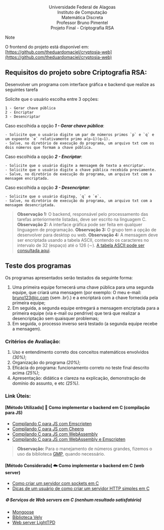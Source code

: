 <p align="center">
    Universidade Federal de Alagoas </br>
    Instituto de Computação </br>
    Matemática Discreta </br>
    Professor Bruno Pimentel </br>
    Projeto Final - Criptografia RSA </br>
</p>

> [!NOTE]
> O frontend do projeto está disponível em: [https://github.com/theduardomaciel/cryptosia-web](https://github.com/theduardomaciel/cryptosia-web)

## Requisitos do projeto sobre Criptografia RSA: 
Desenvolver um programa com interface gráfica e backend que realize as seguintes tarefa

Solicite que o usuário escolha entre 3 opções: 

    1 - Gerar chave pública
    2 - Encriptar
    3 - Desencriptar

Caso escolhida a opção ***1 - Gerar chave pública***:

    - Solicite que o usuário digite um par de números primos `p` e `q` e um expoente `e` relativamente primo a(p−1)(q−1).
    - Salve, no diretório de execução do programa, um arquivo txt com os dois números que formam a chave pública.

Caso escolhida a opção ***2 - Encriptar***:

    - Solicite que o usuário digite a mensagem de texto a encriptar.
    - Solicite que o usuário digite a chave pública recebida previamente.
    - Salve, no diretório de execução do programa, um arquivo txt com a mensagem encriptada.

Caso escolhida a opção ***3 - Desencriptar***:

    - Solicite que o usuário digitep, `q` e `e`.
    - Salve, no diretório de execução do programa, um arquivo txt com a mensagem desencriptada.

> **Observação 1:** O backend, responsável pelo processamento das tarefas anteriormente listadas, deve ser escrito na linguagem C.
> **Observação 2:** A interface gráfica pode ser feita em qualquer linguagem de programação.
> **Observação 3:** O grupo tem a opção de desenvolver para desktop ou web.
> **Observação 4:** A mensagem deve ser encriptada usando a tabela ASCII, contendo os caracteres no intervalo de 32 (espaço) até o 126 (∼). [A tabela ASCII pode ser consultada aqui](https://www.ime.usp.br/~pf/algoritmos/apend/ascii.html).

## Teste dos programas

Os programas apresentados serão testados da seguinte forma:
1. Uma primeira equipe fornecerá uma chave pública para uma segunda equipe, que criará uma mensagem (por exemplo: O meu e-mail: bruno123@ic.com {sem .br}.) e a encriptará com a chave fornecida pela primeira equipe;
2. Em seguida, a segunda equipe entregará a mensagem encriptada para a primeira equipe (via e-mail ou pendrive) que terá que realizar a desencriptação sem quaisquer problemas;
3. Em seguida, o processo inverso será testado (a segunda equipe recebe a mensagem).

### Critérios de Avaliação:

1. Uso e entendimento correto dos conceitos matemáticos envolvidos _(30%)_;
2. Organização do programa _(20%)_;
3. Eficácia do programa: funcionamento correto no teste final descrito acima _(25%)_;
4. Apresentação: didática e clareza na explicação, demonstração de domínio do assunto, e etc _(25%)_.

### Link Úteis:

#### [Método Utilizado] 💽 Como implementar o backend em C (compilação para JS)
-   [Compilando C para JS com Emscripten](https://emscripten.org/docs/getting_started/downloads.html)
-   [Compilando C para JS com Cheerp](https://leaningtech.com/cheerp/)
-   [Compilando C para JS com WebAssembly](https://webassembly.org/getting-started/developers-guide/)
-   [Compilando C para JS com WebAssembly e Emscripten](https://developer.mozilla.org/en-US/docs/WebAssembly/C_to_wasm)

> **Observação:** Para o manejamento de números grandes, fizemos o uso da biblioteca [GMP](https://gmplib.org/), quando necessário.

#### [Método Considerado] ☁️ Como implementar o backend em C (web server)
-   [Como criar um servidor com sockets em C](https://beej.us/guide/bgnet/html/#system-calls-or-bust)
-   [Dicas de um usuário de como criar um servidor HTTP simples em C](https://stackoverflow.com/questions/176409/build-a-simple-http-server-in-c)

##### ⚙️ Serviços de Web servers em C (nenhum resultado satisfatório)
-   [Mongoose](https://mongoose.ws/)
-   [Biblioteca Vely](https://vely.dev/)
-   [Web server LightTPD](http://www.lighttpd.net/)